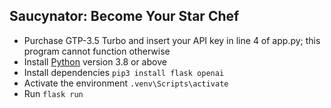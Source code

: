 ## Saucynator: Become Your Star Chef

- Purchase GTP-3.5 Turbo and insert your API key in line 4 of app.py; this program cannot function otherwise
- Install [Python](https://python.org) version 3.8 or above
- Install dependencies `pip3 install flask openai`
- Activate the environment `.venv\Scripts\activate`
- Run `flask run`
